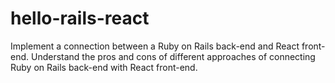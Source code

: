 # hello-rails-react
Implement a connection between a Ruby on Rails back-end and React front-end. Understand the pros and cons of different approaches of connecting Ruby on Rails back-end with React front-end.
